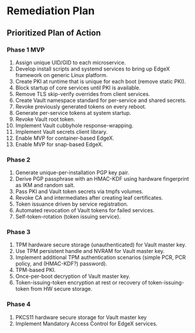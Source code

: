 # Remediation Plan

## Prioritized Plan of Action

### Phase 1 MVP
1. Assign unique UID/GID to each microservice.
2. Develop install scripts and systemd services to bring up EdgeX framework on generic Linux platform.
3. Create PKI at runtime that is unique for each boot (remove static PKI).
4. Block startup of core services until PKI is available.
5. Remove TLS skip-verify overrides from client services.
6. Create Vault namespace standard for per-service and shared secrets.
7. Revoke previously generated tokens on every reboot.
8. Generate per-service tokens at system startup.
9. Revoke Vault root token.
10. Implement Vault cubbyhole response-wrapping.
11. Implement Vault secrets client library.
12. Enable MVP for container-based EdgeX.
13. Enable MVP for snap-based EdgeX.

### Phase 2
1. Generate unique-per-installation PGP key pair.
2. Derive PGP passphrase with an HMAC-KDF using hardware fingerprint as IKM and random salt.
3. Pass PKI and Vault token secrets via tmpfs volumes.
4. Revoke CA and intermediates after creating leaf certificates.
5. Token issuance driven by service registration.
6. Automated revocation of Vault tokens for failed services.
7. Self-token-rotation (token issuing service).

### Phase 3

1. TPM hardware secure storage (unauthenticated) for Vault master key.
2. Use TPM persistent handle and NVRAM for Vault master key.
3. Implement additional TPM authentication scenarios (simple PCR, PCR policy, and (HMAC-KDF?) password).
4. TPM-based PKI.
5. Once-per-boot decryption of Vault master key.
6. Token-issuing-token encryption at rest or recovery of token-issuing-token from HW secure storage.

### Phase 4

1. PKCS11 hardware secure storage for Vault master key
2. Implement Mandatory Access Control for EdgeX services.
